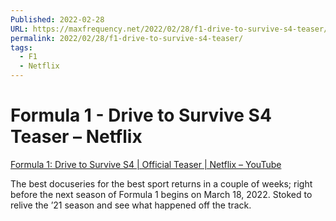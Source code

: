 ```yaml
---
Published: 2022-02-28
URL: https://maxfrequency.net/2022/02/28/f1-drive-to-survive-s4-teaser/
permalink: 2022/02/28/f1-drive-to-survive-s4-teaser/
tags:
  - F1
  - Netflix
---
```

# Formula 1 - Drive to Survive S4 Teaser – Netflix

[Formula 1: Drive to Survive S4 | Official Teaser | Netflix – YouTube](https://www.youtube.com/watch?v=zsgPb-a8x4c)

The best docuseries for the best sport returns in a couple of weeks; right before the next season of Formula 1 begins on March 18, 2022. Stoked to relive the ’21 season and see what happened off the track.